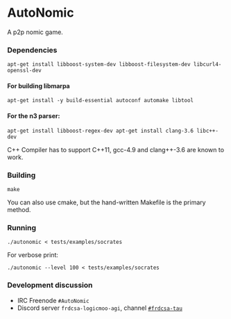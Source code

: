 # AutoNomic

A p2p nomic game.

### Dependencies
```apt-get install libboost-system-dev libboost-filesystem-dev libcurl4-openssl-dev```


#### For building libmarpa
```apt-get install -y build-essential autoconf automake libtool```

#### For the n3 parser:
```apt-get install libboost-regex-dev apt-get install clang-3.6 libc++-dev```

C++ Compiler has to support C++11, gcc-4.9 and clang++-3.6 are known to work.

### Building

```make```

You can also use cmake, but the hand-written Makefile is the primary method.


### Running

```./autonomic < tests/examples/socrates```

For verbose print: 

```./autonomic --level 100 < tests/examples/socrates```

### Development discussion
* IRC Freenode ```#AutoNomic```
* Discord server ```frdcsa-logicmoo-agi```, channel [```#frdcsa-tau```](https://discord.com/channels/748871194572226661/766281237722824714)